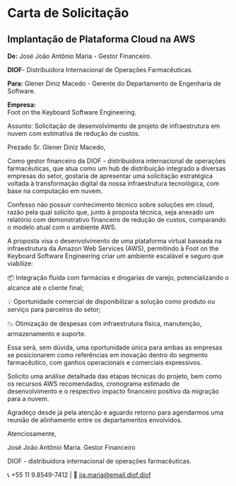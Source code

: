 # Carta de Solicitação
## Implantação de Plataforma Cloud na AWS

**De:** José João Antônio Maria - Gestor Financeiro. 

**DIOF**- Distribuidora Internacional de Operações Farmacêuticas.


**Para:**
Glener Diniz Macedo - Gerente do Departamento de Engenharia de Software. 

**Empresa:**  
Foot on the Keyboard Software Engineering.


Assunto: 
Solicitação de desenvolvimento de projeto de infraestrutura em nuvem com estimativa de redução de custos.



Prezado Sr. Glener Diniz Macedo,

Como gestor financeiro da DIOF - distribuidora internacional de operações farmacêuticas, que atua como um hub de distribuição integrado a diversas empresas do setor, gostaria de apresentar uma solicitação estratégica voltada à transformação digital da nossa infraestrutura tecnológica, com base na computação em nuvem.

Confesso não possuir conhecimento técnico sobre soluções em cloud, razão pela qual solicito que, junto à proposta técnica, seja anexado um relatório com demonstrativo financeiro de redução de custos, comparando o modelo atual com o ambiente AWS.



A proposta visa o desenvolvimento de uma plataforma virtual baseada na infraestrutura da Amazon Web Services (AWS), permitindo à Foot on the Keyboard Software Engineering criar um ambiente escalável e seguro que viabilize:

📦 Integração fluida com farmácias e drogarias de varejo, potencializando o alcance até o cliente final;

💡 Oportunidade comercial de disponibilizar a solução como produto ou serviço para parceiros do setor;

📉 Otimização de despesas com infraestrutura física, manutenção, armazenamento e suporte.



Essa será, sem dúvida, uma oportunidade única para ambas as empresas se posicionarem como referências em inovação dentro do segmento farmacêutico, com ganhos operacionais e comerciais expressivos.

Solicito uma análise detalhada das etapas técnicas do projeto, bem como os recursos AWS recomendados, cronograma estimado de desenvolvimento e o respectivo impacto financeiro positivo da migração para a nuvem.

Agradeço desde já pela atenção e aguardo retorno para agendarmos uma reunião de alinhamento entre os departamentos envolvidos.

Atenciosamente, 

José João Antônio Maria.
Gestor Financeiro

DIOF - distribuidora internacional de operações farmacêuticas.

📞 +55 11 9.8549-7412     |     📧 jja.maria@email.diof.diof